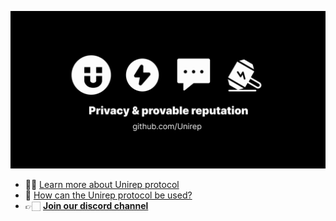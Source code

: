![header](https://github.com/Unirep/.github/blob/main/assets/repository-unirep.png)
- ✍🏻 [Learn more about Unirep protocol](https://unirep.gitbook.io/unirep/introduction)
- 👀 [How can the Unirep protocol be used?](https://unirep.social/)
- 👉🏻 [**Join our discord channel**](https://discord.gg/VzMMDJmYc5)
